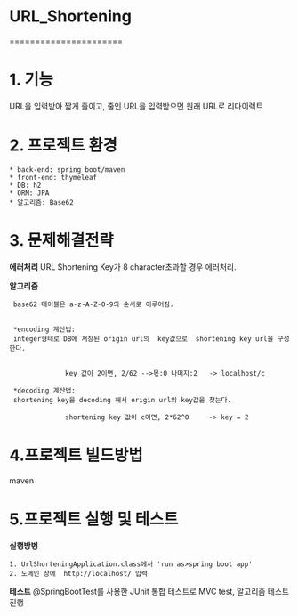 # URL_Shortening
======================
# 1. 기능

URL을 입력받아 짧게 줄이고, 줄인 URL을 입력받으면 원래 URL로 리다이렉트 


# 2. 프로젝트 환경 
```
* back-end: spring boot/maven
* front-end: thymeleaf
* DB: h2
* ORM: JPA
* 알고리즘: Base62 
```

# 3. 문제해결전략


 **에러처리**
 URL Shortening Key가 8 character초과할 경우 에러처리.
 

 **알고리즘**
  ```
   base62 테이블은 a-z-A-Z-0-9의 순서로 이루어짐.
 
 
   *encoding 계산법: 
   integer형태로 DB에 저장된 origin url의  key값으로  shortening key url을 구성한다.
 
 
                key 값이 2이면, 2/62 -->몫:0 나머지:2   -> localhost/c
                
   *decoding 계산법: 
   shortening key을 decoding 해서 origin url의 key값을 찾는다.
  
                shortening key 값이 c이면, 2*62^0     -> key = 2
```
# 4.프로젝트 빌드방법
  maven
  
  
# 5.프로젝트 실행 및 테스트
  
  
  **실행방벙**
  ```
  1. UrlShorteningApplication.class에서 'run as>spring boot app'  
  2. 도메인 창에  http://localhost/ 입력
  ```
  
  **테스트**
  @SpringBootTest를 사용한 JUnit 통합 테스트로 MVC test, 알고리즘 테스트 진행